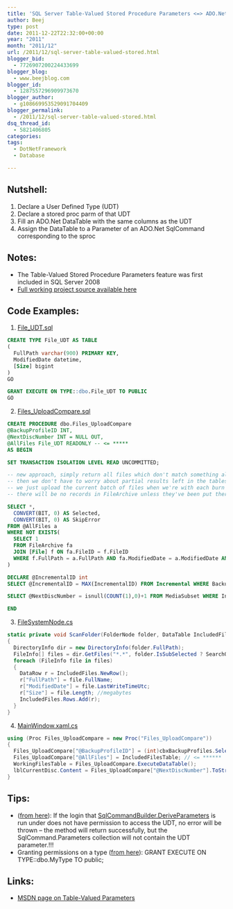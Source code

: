 ```yaml
---
title: 'SQL Server Table-Valued Stored Procedure Parameters <=> ADO.Net'
author: Beej
type: post
date: 2011-12-22T22:32:00+00:00
year: "2011"
month: "2011/12"
url: /2011/12/sql-server-table-valued-stored.html
blogger_bid:
  - 7726907200224433699
blogger_blog:
  - www.beejblog.com
blogger_id:
  - 1287557296909973670
blogger_author:
  - g108669953529091704409
blogger_permalink:
  - /2011/12/sql-server-table-valued-stored.html
dsq_thread_id:
  - 5821406805
categories:
tags:
  - DotNetFramework
  - Database

---
```

## Nutshell:

  1. Declare a User Defined Type (UDT)
  2. Declare a stored proc parm of that UDT
  3. Fill an ADO.Net DataTable with the same columns as the UDT
  4. Assign the DataTable to a Parameter of an ADO.Net SqlCommand corresponding to the sproc

## Notes:

  * The Table-Valued Stored Procedure Parameters feature was first included in SQL Server 2008
  * [Full working project source available here](https://code.google.com/p/yasbe/source/browse/trunk/#trunk)

## Code Examples:

1. [File_UDT.sql](https://code.google.com/p/yasbe/source/browse/trunk/DB/DBobj/File_UDT.sql)
```sql
CREATE TYPE File_UDT AS TABLE
(
  FullPath varchar(900) PRIMARY KEY,
  ModifiedDate datetime,
  [Size] bigint
)
GO

GRANT EXECUTE ON TYPE::dbo.File_UDT TO PUBLIC
GO
```

2. [Files_UploadCompare.sql](https://code.google.com/p/yasbe/source/browse/trunk/DB/DBobj/Files_UploadCompare.sql)
```sql
CREATE PROCEDURE dbo.Files_UploadCompare
@BackupProfileID INT,
@NextDiscNumber INT = NULL OUT,
@AllFiles File_UDT READONLY -- <= *****
AS BEGIN

SET TRANSACTION ISOLATION LEVEL READ UNCOMMITTED;

-- new approach, simply return all files which don't match something already in the database
-- then we don't have to worry about partial results left in the tables ...
-- we just upload the current batch of files when we're with each burn and then start fresh with the next batch selection from there
-- there will be no records in FileArchive unless they've been put there specifically as marking a "finalized" MediaSubset

SELECT *,
  CONVERT(BIT, 0) AS Selected,
  CONVERT(BIT, 0) AS SkipError
FROM @AllFiles a
WHERE NOT EXISTS(
  SELECT 1
  FROM FileArchive fa
  JOIN [File] f ON fa.FileID = f.FileID
  WHERE f.FullPath = a.FullPath AND fa.ModifiedDate = a.ModifiedDate AND fa.Size = a.Size
)

DECLARE @IncrementalID int
SELECT @IncrementalID = MAX(IncrementalID) FROM Incremental WHERE BackupProfileID = BackupProfileID

SELECT @NextDiscNumber = isnull(COUNT(1),0)+1 FROM MediaSubset WHERE IncrementalID = @IncrementalID

END
```

3. [FileSystemNode.cs](https://code.google.com/p/yasbe/source/browse/trunk/App/FileSystemNode.cs)
```csharp
static private void ScanFolder(FolderNode folder, DataTable IncludedFiles)
{
  DirectoryInfo dir = new DirectoryInfo(folder.FullPath);
  FileInfo[] files = dir.GetFiles("*.*", folder.IsSubSelected ? SearchOption.TopDirectoryOnly : SearchOption.AllDirectories);
  foreach (FileInfo file in files)
  {
    DataRow r = IncludedFiles.NewRow();
    r["FullPath"] = file.FullName;
    r["ModifiedDate"] = file.LastWriteTimeUtc;
    r["Size"] = file.Length; //megabytes
    IncludedFiles.Rows.Add(r);
  }
}
```

4. [MainWindow.xaml.cs](https://code.google.com/p/yasbe/source/browse/trunk/App/MainWindow.xaml.cs)
```csharp
using (Proc Files_UploadCompare = new Proc("Files_UploadCompare"))
{
  Files_UploadCompare["@BackupProfileID"] = (int)cbxBackupProfiles.SelectedValue;
  Files_UploadCompare["@AllFiles"] = IncludedFilesTable; // <= ******
  WorkingFilesTable = Files_UploadCompare.ExecuteDataTable();
  lblCurrentDisc.Content = Files_UploadCompare["@NextDiscNumber"].ToString();
}
```

## Tips:

  * (<a href="https://msdn.microsoft.com/en-us/library/system.data.sqlclient.sqlcommandbuilder.deriveparameters.aspx#3" target="_blank">from here</a>): If the login that <a href="https://msdn.microsoft.com/en-us/library/system.data.sqlclient.sqlcommandbuilder.deriveparameters(v=vs.110).aspx" target="_blank">SqlCommandBuilder.DeriveParameters</a> is run under does not have permission to access the UDT, no error will be thrown &#8211; the method will return successfully, but the SqlCommand.Parameters collection will not contain the UDT parameter.!!!
  * Granting permissions on a type (<a href="https://www.sqlteam.com/article/sql-server-2008-table-valued-parameters" target="_blank">from here</a>): GRANT EXECUTE ON TYPE::dbo.MyType TO public;

## Links:

  * <a href="https://msdn.microsoft.com/en-us/library/bb510489.aspx" target="_blank">MSDN page on Table-Valued Parameters</a>